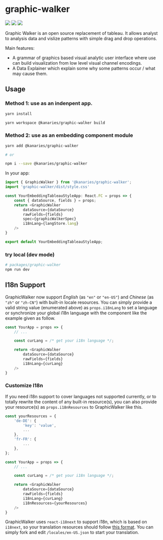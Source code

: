 # graphic-walker
![](https://img.shields.io/github/license/kanaries/graphic-walker)
![](https://img.shields.io/npm/v/@kanaries/graphic-walker)
![](https://img.shields.io/github/workflow/status/kanaries/graphic-walker/Auto%20Build)

Graphic Walker is an open source replacement of tableau. It allows analyst to analysis data and vislize patterns with simple drag and drop operations.

Main features:

+ A grammar of graphics based visual analytic user interface where use can build visualization from low level visual channel encodings. 
+ A Data Explainer which explain some why some patterns occur / what may cause them.

## Usage

### Method 1: use as an indenpent app.
```bash
yarn install

yarn workspace @kanaries/graphic-walker build
```

### Method 2: use as an embedding component module
```bash
yarn add @kanaries/graphic-walker

# or

npm i --save @kanaries/graphic-walker
```

In your app:
```typescript
import { GraphicWalker } from '@kanaries/graphic-walker';
import 'graphic-walker/dist/style.css'

const YourEmbeddingTableauStyleApp: React.FC = props => {
    const { dataSource, fields } = props;
    return <GraphicWalker
        dataSource={dataSource}
        rawFields={fields}
        spec={graphicWalkerSpec}
        i18nLang={langStore.lang}
    />
}

export default YourEmbeddingTableauStyleApp;
```

### try local (dev mode)
```bash
# packages/graphic-walker
npm run dev
```


## I18n Support

GraphicWalker now support _English_ (as `"en"` or `"en-US"`) and _Chinese_ (as `"zh"` or `"zh-CN"`) with built-in locale resources. You can simply provide a valid string value (enumerated above) as `props.i18nLang` to set a language or synchronize your global i18n language with the component like the example given as follow.

```typescript
const YourApp = props => {
    // ...

    const curLang = /* get your i18n language */;

    return <GraphicWalker
        dataSource={dataSource}
        rawFields={fields}
        i18nLang={curLang}
    />
}
```

### Customize I18n

If you need i18n support to cover languages not supported currently, or to totally rewrite the content of any built-in resource(s), you can also provide your resource(s) as `props.i18nResources` to GraphicWalker like this.

```typescript
const yourResources = {
    'de-DE': {
        'key': 'value',
        ...
    },
    'fr-FR': {
        ...
    },
};

const YourApp = props => {
    // ...

    const curLang = /* get your i18n language */;

    return <GraphicWalker
        dataSource={dataSource}
        rawFields={fields}
        i18nLang={curLang}
        i18nResources={yourResources}
    />
}
```

GraphicWalker uses `react-i18next` to support i18n, which is based on `i18next`, so your translation resources should follow [this format](https://www.i18next.com/misc/json-format). You can simply fork and edit `/locales/en-US.json` to start your translation.
